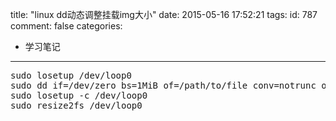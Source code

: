 title: "linux dd动态调整挂载img大小"
date: 2015-05-16 17:52:21
tags:
id: 787
comment: false
categories:
  - 学习笔记
---

<pre class="brush:cpp">sudo losetup /dev/loop0
sudo dd if=/dev/zero bs=1MiB of=/path/to/file conv=notrunc oflag=append count=xxx
sudo losetup -c /dev/loop0
sudo resize2fs /dev/loop0</pre>